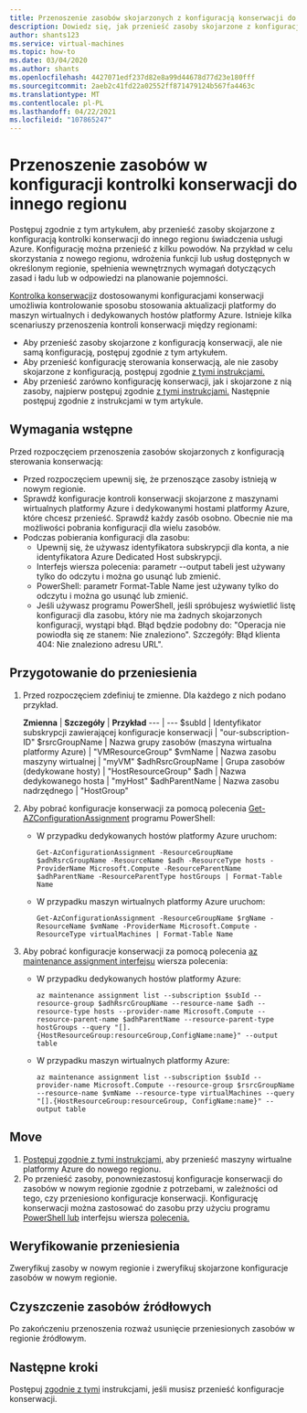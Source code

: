 ```yaml
---
title: Przenoszenie zasobów skojarzonych z konfiguracją konserwacji do innego regionu
description: Dowiedz się, jak przenieść zasoby skojarzone z konfiguracją konserwacji maszyny wirtualnej do innego regionu świadczenia usługi Azure
author: shants123
ms.service: virtual-machines
ms.topic: how-to
ms.date: 03/04/2020
ms.author: shants
ms.openlocfilehash: 4427071edf237d82e8a99d44678d77d23e180fff
ms.sourcegitcommit: 2aeb2c41fd22a02552ff871479124b567fa4463c
ms.translationtype: MT
ms.contentlocale: pl-PL
ms.lasthandoff: 04/22/2021
ms.locfileid: "107865247"
---
```

# <a name="move-resources-in-a-maintenance-control-configuration-to-another-region"></a>Przenoszenie zasobów w konfiguracji kontrolki konserwacji do innego regionu

Postępuj zgodnie z tym artykułem, aby przenieść zasoby skojarzone z konfiguracją kontrolki konserwacji do innego regionu świadczenia usługi Azure. Konfigurację można przenieść z kilku powodów. Na przykład w celu skorzystania z nowego regionu, wdrożenia funkcji lub usług dostępnych w określonym regionie, spełnienia wewnętrznych wymagań dotyczących zasad i ładu lub w odpowiedzi na planowanie pojemności.

[Kontrolka konserwacji](maintenance-control.md)z dostosowanymi konfiguracjami konserwacji umożliwia kontrolowanie sposobu stosowania aktualizacji platformy do maszyn wirtualnych i dedykowanych hostów platformy Azure. Istnieje kilka scenariuszy przenoszenia kontroli konserwacji między regionami:

- Aby przenieść zasoby skojarzone z konfiguracją konserwacji, ale nie samą konfiguracją, postępuj zgodnie z tym artykułem.
- Aby przenieść konfigurację sterowania konserwacją, ale nie zasoby skojarzone z konfiguracją, postępuj zgodnie [z tymi instrukcjami.](move-region-maintenance-configuration.md)
- Aby przenieść zarówno konfigurację konserwacji, jak i skojarzone z nią zasoby, najpierw postępuj zgodnie [z tymi instrukcjami.](move-region-maintenance-configuration.md) Następnie postępuj zgodnie z instrukcjami w tym artykule.

## <a name="prerequisites"></a>Wymagania wstępne

Przed rozpoczęciem przenoszenia zasobów skojarzonych z konfiguracją sterowania konserwacją:

- Przed rozpoczęciem upewnij się, że przenoszące zasoby istnieją w nowym regionie.
- Sprawdź konfiguracje kontroli konserwacji skojarzone z maszynami wirtualnych platformy Azure i dedykowanymi hostami platformy Azure, które chcesz przenieść. Sprawdź każdy zasób osobno. Obecnie nie ma możliwości pobrania konfiguracji dla wielu zasobów.
- Podczas pobierania konfiguracji dla zasobu:
    - Upewnij się, że używasz identyfikatora subskrypcji dla konta, a nie identyfikatora Azure Dedicated Host subskrypcji.
    - Interfejs wiersza polecenia: parametr --output tabeli jest używany tylko do odczytu i można go usunąć lub zmienić.
    - PowerShell: parametr Format-Table Name jest używany tylko do odczytu i można go usunąć lub zmienić.
    - Jeśli używasz programu PowerShell, jeśli spróbujesz wyświetlić listę konfiguracji dla zasobu, który nie ma żadnych skojarzonych konfiguracji, wystąpi błąd. Błąd będzie podobny do: "Operacja nie powiodła się ze stanem: Nie znaleziono". Szczegóły: Błąd klienta 404: Nie znaleziono adresu URL".

    
## <a name="prepare-to-move"></a>Przygotowanie do przeniesienia

1. Przed rozpoczęciem zdefiniuj te zmienne. Dla każdego z nich podano przykład.

    **Zmienna** | **Szczegóły** | **Przykład**
    --- | ---
    $subId | Identyfikator subskrypcji zawierającej konfiguracje konserwacji | "our-subscription-ID"
    $rsrcGroupName | Nazwa grupy zasobów (maszyna wirtualna platformy Azure) | "VMResourceGroup"
    $vmName | Nazwa zasobu maszyny wirtualnej |  "myVM"
    $adhRsrcGroupName |  Grupa zasobów (dedykowane hosty) | "HostResourceGroup"
    $adh | Nazwa dedykowanego hosta | "myHost"
    $adhParentName | Nazwa zasobu nadrzędnego | "HostGroup"
    
2. Aby pobrać konfiguracje konserwacji za pomocą polecenia [Get-AZConfigurationAssignment](/powershell/module/az.maintenance/get-azconfigurationassignment) programu PowerShell:

    - W przypadku dedykowanych hostów platformy Azure uruchom:
        ```
        Get-AzConfigurationAssignment -ResourceGroupName $adhRsrcGroupName -ResourceName $adh -ResourceType hosts -ProviderName Microsoft.Compute -ResourceParentName $adhParentName -ResourceParentType hostGroups | Format-Table Name
        ```

    - W przypadku maszyn wirtualnych platformy Azure uruchom:

        ```
        Get-AzConfigurationAssignment -ResourceGroupName $rgName -ResourceName $vmName -ProviderName Microsoft.Compute -ResourceType virtualMachines | Format-Table Name
        ```
3. Aby pobrać konfiguracje konserwacji za pomocą polecenia [az maintenance assignment interfejsu](/cli/azure/maintenance/assignment) wiersza polecenia:

    - W przypadku dedykowanych hostów platformy Azure:

        ```
        az maintenance assignment list --subscription $subId --resource-group $adhRsrcGroupName --resource-name $adh --resource-type hosts --provider-name Microsoft.Compute --resource-parent-name $adhParentName --resource-parent-type hostGroups --query "[].{HostResourceGroup:resourceGroup,ConfigName:name}" --output table
        ```

    - W przypadku maszyn wirtualnych platformy Azure:

        ```
        az maintenance assignment list --subscription $subId --provider-name Microsoft.Compute --resource-group $rsrcGroupName --resource-name $vmName --resource-type virtualMachines --query "[].{HostResourceGroup:resourceGroup, ConfigName:name}" --output table
        ```


## <a name="move"></a>Move 

1. [Postępuj zgodnie z tymi instrukcjami,](../site-recovery/azure-to-azure-tutorial-migrate.md?toc=/azure/virtual-machines/windows/toc.json&bc=/azure/virtual-machines/windows/breadcrumb/toc.json) aby przenieść maszyny wirtualne platformy Azure do nowego regionu.
2. Po przenieść zasoby, ponowniezastosuj konfiguracje konserwacji do zasobów w nowym regionie zgodnie z potrzebami, w zależności od tego, czy przeniesiono konfiguracje konserwacji. Konfigurację konserwacji można zastosować do zasobu przy użyciu programu [PowerShell lub](../virtual-machines/maintenance-control-powershell.md) interfejsu wiersza [polecenia.](../virtual-machines/maintenance-control-cli.md)


## <a name="verify-the-move"></a>Weryfikowanie przeniesienia

Zweryfikuj zasoby w nowym regionie i zweryfikuj skojarzone konfiguracje zasobów w nowym regionie. 

## <a name="clean-up-source-resources"></a>Czyszczenie zasobów źródłowych

Po zakończeniu przenoszenia rozważ usunięcie przeniesionych zasobów w regionie źródłowym.


## <a name="next-steps"></a>Następne kroki

Postępuj [zgodnie z tymi](move-region-maintenance-configuration.md) instrukcjami, jeśli musisz przenieść konfiguracje konserwacji. 
